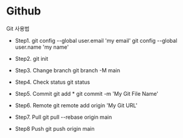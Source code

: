 # Github
Git 사용법

- Step1.
git config --global user.email 'my email'
git config --global user.name 'my name'

- Step2.
git init

- Step3. Change branch 
git branch -M main

- Step4. Check status
git status

- Step5. Commit
git add *
git commit -m 'My Git File Name'

- Step6. Remote
git remote add origin 'My Git URL'

- Step7. Pull
git pull --rebase origin main

- Step8 Push
git push origin main
